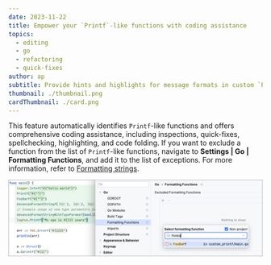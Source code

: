 ```yaml
---
date: 2023-11-22
title: Empower your `Printf`-like functions with coding assistance
topics:
  - editing
  - go
  - refactoring
  - quick-fixes
author: ap
subtitle: Provide hints and highlights for message formats in custom `Printf`-like functions
thumbnail: ./thumbnail.png
cardThumbnail: ./card.png
---
```


This feature automatically identifies `Printf`-like functions and offers comprehensive coding assistance, including inspections, quick-fixes, spellchecking, highlighting, and code folding. If you want to exclude a function from the list of `Printf`-like functions, navigate to **Settings | Go | Formatting Functions**, and add it to the list of exceptions. For more information, refer to <a href = "https://www.jetbrains.com/help/go/2023.3/formatting-strings.html">Formatting strings</a>.

<img src="screenshot.png" alt="Code coverage for applications" title="Code coverage for applications" width="900"/>
